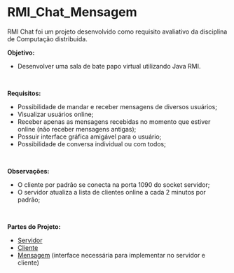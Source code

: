 # RMI_Chat_Mensagem

RMI Chat foi um projeto desenvolvido como requisito avaliativo da disciplina de Computação distribuida.<br>

<strong>Objetivo:</strong> 
	<ul><li>Desenvolver uma sala de bate papo virtual utilizando Java RMI.</ul></li>
<br>

<strong>Requisitos: </strong>
<ul>
	<li>Possibilidade de mandar e receber mensagens de diversos usuários;</li>
	<li>Visualizar usuários online;</li>
	<li>Receber apenas as mensagens recebidas no momento que estiver online (não receber mensagens antigas);</li>
	<li>Possuir interface gráfica amigável para o usuário;</li>
	<li>Possibilidade de conversa individual ou com todos;</li>
</ul>
<br>

<strong>Observações:</strong>
<ul>
	<li>O cliente por padrão se conecta na porta 1090 do socket servidor;</li>
	<li>O servidor atualiza a lista de clientes online a cada 2 minutos por padrão;</li>
</ul>
<br>

<strong>Partes do Projeto: </strong>
<ul>
	<li><a href="https://github.com/TommyJando/RMI_Chat_Server">Servidor</a></li>
	<li><a href="https://github.com/TommyJando/RMI_Chat_Cliente">Cliente</a></li>
	<li><a href="https://github.com/TommyJando/RMI_Chat_Mensagem">Mensagem</a> (interface necessária para implementar no servidor e cliente)</li>
</ul>
